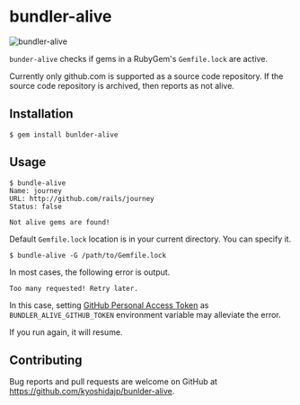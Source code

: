# bundler-alive

![bundler-alive](https://github.com/kyoshidajp/bundler-alive/actions/workflows/ci.yml/badge.svg)

`bunder-alive` checks if gems in a RubyGem's `Gemfile.lock` are active.

Currently only github.com is supported as a source code repository. If the source code repository is archived, then reports as not alive.

## Installation

```
$ gem install bunlder-alive
```

## Usage

```
$ bundle-alive
Name: journey
URL: http://github.com/rails/journey
Status: false

Not alive gems are found!
```

Default `Gemfile.lock` location is in your current directory. You can specify it.

```
$ bundle-alive -G /path/to/Gemfile.lock
```

In most cases, the following error is output.

```
Too many requested! Retry later.
```

In this case, setting [GitHub Personal Access Token](https://docs.github.com/en/authentication/keeping-your-account-and-data-secure/creating-a-personal-access-token) as `BUNDLER_ALIVE_GITHUB_TOKEN` environment variable may alleviate the error.

If you run again, it will resume.

## Contributing

Bug reports and pull requests are welcome on GitHub at https://github.com/kyoshidajp/bunlder-alive.
